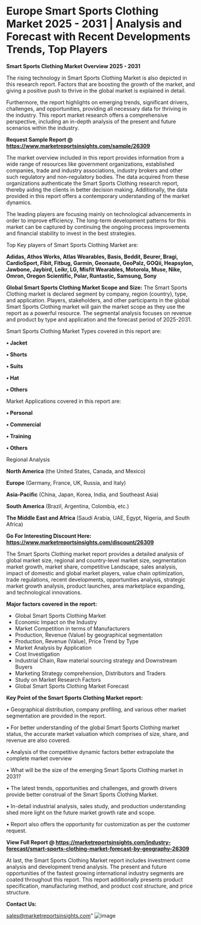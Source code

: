  # Europe Smart Sports Clothing Market 2025 - 2031 | Analysis and Forecast with Recent Developments Trends, Top Players

<Strong> Smart Sports Clothing Market Overview 2025 - 2031</strong>

The rising technology in Smart Sports Clothing Market is also depicted in this research report. Factors that are boosting the growth of the market, and giving a positive push to thrive in the global market is explained in detail.

Furthermore, the report highlights on emerging trends, significant drivers, challenges, and opportunities, providing all necessary data for thriving in the industry. This report market research offers a comprehensive perspective, including an in-depth analysis of the present and future scenarios within the industry.

<strong>Request Sample Report @ <a href=https://www.marketreportsinsights.com/sample/26309>https://www.marketreportsinsights.com/sample/26309</a></strong>

The market overview included in this report provides information from a wide range of resources like government organizations, established companies, trade and industry associations, industry brokers and other such regulatory and non-regulatory bodies. The data acquired from these organizations authenticate the Smart Sports Clothing research report, thereby aiding the clients in better decision making. Additionally, the data provided in this report offers a contemporary understanding of the market dynamics.

The leading players are focusing mainly on technological advancements in order to improve efficiency. The long-term development patterns for this market can be captured by continuing the ongoing process improvements and financial stability to invest in the best strategies.

Top Key players of Smart Sports Clothing Market are:

<strong>Adidas, Athos Works, Atlas Wearables, Basis, Beddit, Beurer, Bragi, CardioSport, Fibit, Fitbug, Garmin, Geonaute, GeoPalz, GOQii, Heapsylon, Jawbone, Jaybird, Leikr, LG, Misfit Wearables, Motorola, Muse, Nike, Omron, Oregon Scientific, Polar, Runtastic, Samsung, Sony</strong>

<strong><b>Global Smart Sports Clothing Market Scope and Size:</b></strong>
The Smart Sports Clothing market is declared segment by company, region (country), type, and application. Players, stakeholders, and other participants in the global Smart Sports Clothing market will gain the market scope as they use the report as a powerful resource. The segmental analysis focuses on revenue and product by type and application and the forecast period of 2025-2031.

Smart Sports Clothing Market Types covered in this report are:

<strong>• Jacket

• Shorts

• Suits

• Hat

• Others</strong>

Market Applications covered in this report are:

<strong>• Personal

• Commercial

• Training

• Others</strong> 

Regional Analysis

<strong>North America</strong> (the United States, Canada, and Mexico)

<strong>Europe</strong> (Germany, France, UK, Russia, and Italy)

<strong>Asia-Pacific</strong> (China, Japan, Korea, India, and Southeast Asia)

<strong>South America</strong> (Brazil, Argentina, Colombia, etc.)

<strong>The Middle East and Africa</strong> (Saudi Arabia, UAE, Egypt, Nigeria, and South Africa)

<strong>Go For Interesting Discount Here: <a href=https://www.marketreportsinsights.com/discount/26309>https://www.marketreportsinsights.com/discount/26309</a></strong>

The Smart Sports Clothing market report provides a detailed analysis of global market size, regional and country-level market size, segmentation market growth, market share, competitive Landscape, sales analysis, impact of domestic and global market players, value chain optimization, trade regulations, recent developments, opportunities analysis, strategic market growth analysis, product launches, area marketplace expanding, and technological innovations.

<strong><b>Major factors covered in the report:</b></strong>
<ul>
  <li>Global Smart Sports Clothing Market </li>
  <li>Economic Impact on the Industry</li>
  <li>Market Competition in terms of Manufacturers</li>
  <li>Production, Revenue (Value) by geographical segmentation</li>
  <li>Production, Revenue (Value), Price Trend by Type</li>
  <li>Market Analysis by Application</li>
  <li>Cost Investigation</li>
  <li>Industrial Chain, Raw material sourcing strategy and Downstream Buyers</li>
  <li>Marketing Strategy comprehension, Distributors and Traders</li>
  <li>Study on Market Research Factors</li>
  <li>Global Smart Sports Clothing Market Forecast</li>
</ul>

<strong><b>Key Point of the Smart Sports Clothing Market report:</b></strong>

• Geographical distribution, company profiling, and various other market segmentation are provided in the report.

• For better understanding of the global Smart Sports Clothing market status, the accurate market valuation which comprises of size, share, and revenue are also covered.

• Analysis of the competitive dynamic factors better extrapolate the complete market overview

• What will be the size of the emerging Smart Sports Clothing market in 2031?

• The latest trends, opportunities and challenges, and growth drivers provide better construal of the Smart Sports Clothing Market.

• In-detail industrial analysis, sales study, and production understanding shed more light on the future market growth rate and scope.

• Report also offers the opportunity for customization as per the customer request.

<strong><b>View Full Report @ <a href=https://marketreportsinsights.com/industry-forecast/smart-sports-clothing-market-forecast-by-geography-26309>https://marketreportsinsights.com/industry-forecast/smart-sports-clothing-market-forecast-by-geography-26309</a></b></strong>


At last, the Smart Sports Clothing Market report includes investment come analysis and development trend analysis. The present and future opportunities of the fastest growing international industry segments are coated throughout this report. This report additionally presents product specification, manufacturing method, and product cost structure, and price structure.

<strong>Contact Us:</strong>

sales@marketreportsinsights.com"
![image](https://github.com/user-attachments/assets/3226e338-c8d7-4421-98f9-70404fdc6097)
